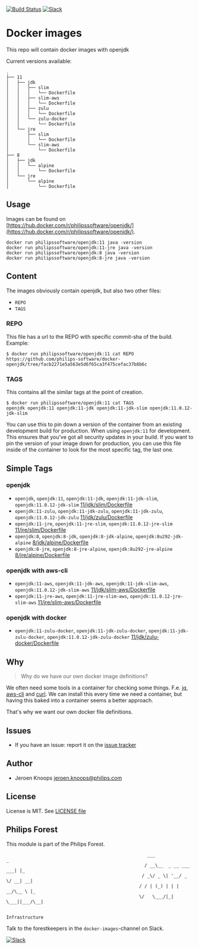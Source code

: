 [![Build Status](https://github.com/philips-software/docker-openjdk/workflows/build/badge.svg)](https://github.com/philips-software/docker-openjdk/actions/)
[![Slack](https://philips-software-slackin.now.sh/badge.svg)](https://philips-software-slackin.now.sh)

# Docker images

This repo will contain docker images with openjdk

Current versions available:
```
.
├── 11
│   ├── jdk
│   │   ├── slim
│   │   │   └── Dockerfile
│   │   ├── slim-aws
│   │   │   └── Dockerfile
│   │   ├── zulu
│   │   │   └── Dockerfile
│   │   └── zulu-docker
│   │       └── Dockerfile
│   └── jre
│       ├── slim
│       │   └── Dockerfile
│       └── slim-aws
│           └── Dockerfile
├── 8
│   ├── jdk
│   │   └── alpine
│   │       └── Dockerfile
│   └── jre
│       └── alpine
│           └── Dockerfile
```
## Usage

Images can be found on [https://hub.docker.com/r/philipssoftware/openjdk/](https://hub.docker.com/r/philipssoftware/openjdk/).

```
docker run philipssoftware/openjdk:11 java -version
docker run philipssoftware/openjdk:11-jre java -version
docker run philipssoftware/openjdk:8 java -version
docker run philipssoftware/openjdk:8-jre java -version
```

## Content

The images obviously contain openjdk, but also two other files:
- `REPO`
- `TAGS`

### REPO

This file has a url to the REPO with specific commit-sha of the build.
Example: 

```
$ docker run philipssoftware/openjdk:11 cat REPO
https://github.com/philips-software/docker-openjdk/tree/facb2271e5a563e5d6f65ca3f475cefac37b8b6c
```

### TAGS

This contains all the similar tags at the point of creation. 

```
$ docker run philipssoftware/openjdk:11 cat TAGS
openjdk openjdk:11 openjdk:11-jdk openjdk:11-jdk-slim openjdk:11.0.12-jdk-slim
```

You can use this to pin down a version of the container from an existing development build for production. When using `openjdk:11` for development. This ensures that you've got all security updates in your build. If you want to pin the version of your image down for production, you can use this file inside of the container to look for the most specific tag, the last one.

## Simple Tags

### openjdk
- `openjdk`, `openjdk:11`, `openjdk:11-jdk`, `openjdk:11-jdk-slim`, `openjdk:11.0.12-jdk-slim` [11/jdk/slim/Dockerfile](11/jdk/slim/Dockerfile)
- `openjdk:11-zulu`, `openjdk:11-jdk-zulu`, `openjdk:11-jdk-zulu`, `openjdk:11.0.12-jdk-zulu` [11/jdk/zulu/Dockerfile](11/jdk/zulu/Dockerfile)
- `openjdk:11-jre`, `openjdk:11-jre-slim`, `openjdk:11.0.12-jre-slim` [11/jre/slim/Dockerfile](11/jre/slim/Dockerfile)
- `openjdk:8`, `openjdk:8-jdk`, `openjdk:8-jdk-alpine`, `openjdk:8u292-jdk-alpine` [8/jdk/alpine/Dockerfile](8/jdk/alpine/Dockerfile)
- `openjdk:8-jre`, `openjdk:8-jre-alpine`, `openjdk:8u292-jre-alpine` [8/jre/alpine/Dockerfile](8/jre/alpine/Dockerfile)

### openjdk with aws-cli
- `openjdk:11-aws`, `openjdk:11-jdk-aws`, `openjdk:11-jdk-slim-aws`, `openjdk:11.0.12-jdk-slim-aws` [11/jdk/slim-aws/Dockerfile](11/jdk/slim-aws/Dockerfile)
- `openjdk:11-jre-aws`, `openjdk:11-jre-slim-aws`, `openjdk:11.0.12-jre-slim-aws` [11/jre/slim-aws/Dockerfile](11/jre/slim-aws/Dockerfile)

### openjdk with docker
- `openjdk:11-zulu-docker`, `openjdk:11-jdk-zulu-docker`, `openjdk:11-jdk-zulu-docker`, `openjdk:11.0.12-jdk-zulu-docker` [11/jdk/zulu-docker/Dockerfile](11/jdk/zulu-docker/Dockerfile)

## Why

> Why do we have our own docker image definitions?

We often need some tools in a container for checking some things. F.e. [jq](https://stedolan.github.io/jq/), [aws-cli](https://aws.amazon.com/cli/) and [curl](https://curl.haxx.se/).
We can install this every time we need a container, but having this baked into a container seems a better approach.

That's why we want our own docker file definitions.

## Issues

- If you have an issue: report it on the [issue tracker](https://github.com/philips-software/docker-openjdk/issues)

## Author

- Jeroen Knoops <jeroen.knoops@philips.com>

## License

License is MIT. See [LICENSE file](LICENSE.md)

## Philips Forest

This module is part of the Philips Forest.

```
                                                     ___                   _
                                                    / __\__  _ __ ___  ___| |_
                                                   / _\/ _ \| '__/ _ \/ __| __|
                                                  / / | (_) | | |  __/\__ \ |_
                                                  \/   \___/|_|  \___||___/\__|  

                                                                 Infrastructure
```

Talk to the forestkeepers in the `docker-images`-channel on Slack.

[![Slack](https://philips-software-slackin.now.sh/badge.svg)](https://philips-software-slackin.now.sh)
